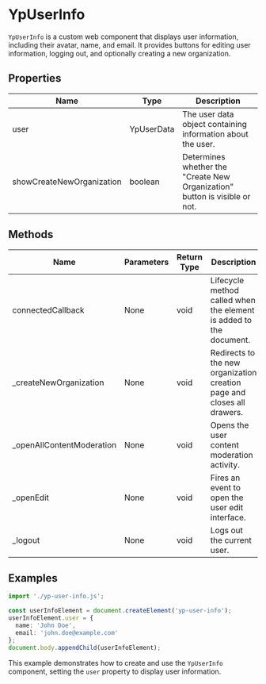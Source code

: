 # YpUserInfo

`YpUserInfo` is a custom web component that displays user information, including their avatar, name, and email. It provides buttons for editing user information, logging out, and optionally creating a new organization.

## Properties

| Name                      | Type      | Description                                                                 |
|---------------------------|-----------|-----------------------------------------------------------------------------|
| user                      | YpUserData | The user data object containing information about the user.                 |
| showCreateNewOrganization | boolean   | Determines whether the "Create New Organization" button is visible or not.  |

## Methods

| Name                        | Parameters | Return Type | Description                                                                 |
|-----------------------------|------------|-------------|-----------------------------------------------------------------------------|
| connectedCallback           | None       | void        | Lifecycle method called when the element is added to the document.          |
| _createNewOrganization      | None       | void        | Redirects to the new organization creation page and closes all drawers.     |
| _openAllContentModeration   | None       | void        | Opens the user content moderation activity.                                 |
| _openEdit                   | None       | void        | Fires an event to open the user edit interface.                             |
| _logout                     | None       | void        | Logs out the current user.                                                  |

## Examples

```typescript
import './yp-user-info.js';

const userInfoElement = document.createElement('yp-user-info');
userInfoElement.user = {
  name: 'John Doe',
  email: 'john.doe@example.com'
};
document.body.appendChild(userInfoElement);
```

This example demonstrates how to create and use the `YpUserInfo` component, setting the `user` property to display user information.